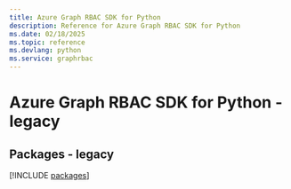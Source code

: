 ```yaml
---
title: Azure Graph RBAC SDK for Python
description: Reference for Azure Graph RBAC SDK for Python
ms.date: 02/18/2025
ms.topic: reference
ms.devlang: python
ms.service: graphrbac
---
```

# Azure Graph RBAC SDK for Python - legacy
## Packages - legacy
[!INCLUDE [packages](graph-rbac-index.md)]